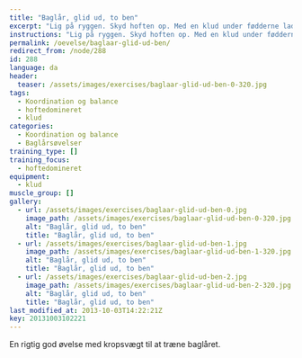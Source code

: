 ```yaml
---
title: "Baglår, glid ud, to ben"
excerpt: "Lig på ryggen. Skyd hoften op. Med en klud under fødderne lader du fødderne glide udad indtil kroppen er så ret som muligt. Træk benene tilbage igen."
instructions: "Lig på ryggen. Skyd hoften op. Med en klud under fødderne lader du fødderne glide udad indtil kroppen er så ret som muligt. Træk benene tilbage igen."
permalink: /oevelse/baglaar-glid-ud-ben/
redirect_from: /node/288
id: 288
language: da
header:
  teaser: /assets/images/exercises/baglaar-glid-ud-ben-0-320.jpg
tags:
  - Koordination og balance
  - hoftedomineret
  - klud
categories:
  - Koordination og balance
  - Baglårsøvelser
training_type: []
training_focus:
  - hoftedomineret
equipment:
  - klud
muscle_group: []
gallery:
  - url: /assets/images/exercises/baglaar-glid-ud-ben-0.jpg
    image_path: /assets/images/exercises/baglaar-glid-ud-ben-0-320.jpg
    alt: "Baglår, glid ud, to ben"
    title: "Baglår, glid ud, to ben"
  - url: /assets/images/exercises/baglaar-glid-ud-ben-1.jpg
    image_path: /assets/images/exercises/baglaar-glid-ud-ben-1-320.jpg
    alt: "Baglår, glid ud, to ben"
    title: "Baglår, glid ud, to ben"
  - url: /assets/images/exercises/baglaar-glid-ud-ben-2.jpg
    image_path: /assets/images/exercises/baglaar-glid-ud-ben-2-320.jpg
    alt: "Baglår, glid ud, to ben"
    title: "Baglår, glid ud, to ben"
last_modified_at: 2013-10-03T14:22:21Z
key: 20131003102221
---
```


En rigtig god øvelse med kropsvægt til at træne baglåret.
